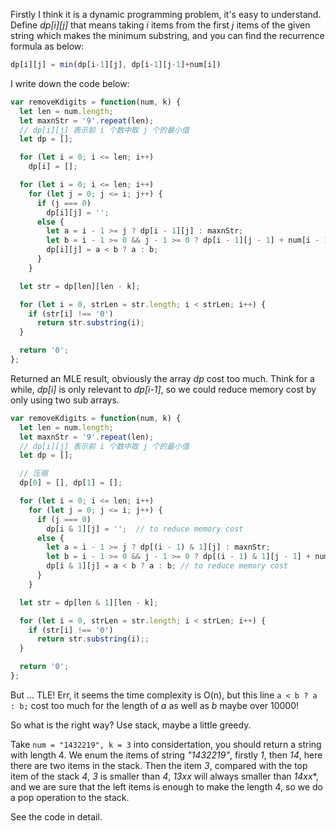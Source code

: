 Firstly I think it is a dynamic programming problem, it's easy to understand. Define *dp[i][j]* that means taking *i* items from the first *j* items of the given string which makes the minimum substring, and you can find the recurrence formula as below:

```javascript
dp[i][j] = min(dp[i-1][j], dp[i-1][j-1]+num[i])
```

I write down the code below:

```javascript
var removeKdigits = function(num, k) {
  let len = num.length;
  let maxnStr = '9'.repeat(len);
  // dp[i][j] 表示前 i 个数中取 j 个的最小值
  let dp = [];

  for (let i = 0; i <= len; i++)
    dp[i] = [];

  for (let i = 0; i <= len; i++)
    for (let j = 0; j <= i; j++) {
      if (j === 0)
        dp[i][j] = '';
      else {
        let a = i - 1 >= j ? dp[i - 1][j] : maxnStr;
        let b = i - 1 >= 0 && j - 1 >= 0 ? dp[i - 1][j - 1] + num[i - 1] : maxnStr;
        dp[i][j] = a < b ? a : b;
      }
    }

  let str = dp[len][len - k];

  for (let i = 0, strLen = str.length; i < strLen; i++) {
    if (str[i] !== '0')
      return str.substring(i);
  }

  return '0';
};
```

Returned an MLE result, obviously the array *dp* cost too much. Think for a while, *dp[i]* is only relevant to *dp[i-1]*, so we could reduce memory cost by only using two sub arrays.

```javascript
var removeKdigits = function(num, k) {
  let len = num.length;
  let maxnStr = '9'.repeat(len);
  // dp[i][j] 表示前 i 个数中取 j 个的最小值
  let dp = [];

  // 压缩
  dp[0] = [], dp[1] = [];

  for (let i = 0; i <= len; i++)
    for (let j = 0; j <= i; j++) {
      if (j === 0)
        dp[i & 1][j] = '';  // to reduce memory cost
      else {
        let a = i - 1 >= j ? dp[(i - 1) & 1][j] : maxnStr;
        let b = i - 1 >= 0 && j - 1 >= 0 ? dp[(i - 1) & 1][j - 1] + num[i - 1] : maxnStr;
        dp[i & 1][j] = a < b ? a : b; // to reduce memory cost
      }
    }

  let str = dp[len & 1][len - k];

  for (let i = 0, strLen = str.length; i < strLen; i++) {
    if (str[i] !== '0')
      return str.substring(i);;
  }

  return '0';
};
```

But ... TLE! Err, it seems the time complexity is O(n), but this line ` a < b ? a : b; ` cost too much for the length of *a* as well as *b* maybe over 10000!

So what is the right way? Use stack, maybe a little greedy.

Take `num = "1432219", k = 3` into considertation, you should return a string with length 4. We enum the items of string *"1432219"*, firstly *1*, then *14*, here there are two items in the stack. Then the item *3*, compared with the top item of the stack *4*, *3* is smaller than *4*, *13xx* will always smaller than *14xx**, and we are sure that the left items is enough to make the length 4, so we do a pop operation to the stack. 

See the code in detail.

